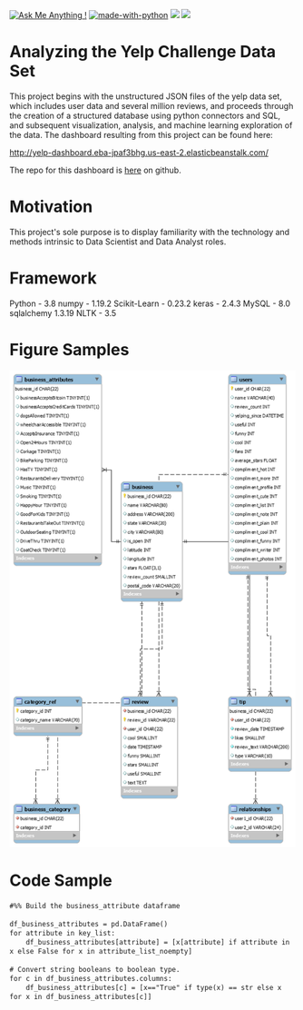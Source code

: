 [![Ask Me Anything !](https://img.shields.io/badge/Ask%20me-anything-1abc9c.svg)](https://GitHub.com/Naereen/ama)
[![made-with-python](https://img.shields.io/badge/Made%20with-Python-1f425f.svg)](https://www.python.org/)
<img src="https://img.shields.io/badge/TensorFlow%20-%23FF6F00.svg?&style=for-the-badge&logo=TensorFlow&logoColor=white" />
<img src="https://img.shields.io/badge/Keras%20-%23D00000.svg?&style=for-the-badge&logo=Keras&logoColor=white"/>

# Analyzing the Yelp Challenge Data Set
This project begins with the unstructured JSON files of the yelp data set, which includes user data and several million reviews, and proceeds through the creation of a structured database using python connectors and SQL, and subsequent visualization, analysis, and machine learning exploration of the data. The dashboard resulting from this project can be found here:

http://yelp-dashboard.eba-jpaf3bhg.us-east-2.elasticbeanstalk.com/

The repo for this dashboard is [here](https://github.com/tyarosevich/yelp_data_analysis) on github.

# Motivation
This project's sole purpose is to display familiarity with the technology and methods intrinsic to Data Scientist and Data Analyst roles.

# Framework
Python - 3.8
numpy - 1.19.2 
Scikit-Learn - 0.23.2
keras - 2.4.3
MySQL - 8.0
sqlalchemy 1.3.19
NLTK - 3.5

# Figure Samples
![Partially Normalized ERD](yelp_workbench_erd.png)

# Code Sample
```
#%% Build the business_attribute dataframe

df_business_attributes = pd.DataFrame()
for attribute in key_list:
    df_business_attributes[attribute] = [x[attribute] if attribute in x else False for x in attribute_list_noempty]

# Convert string booleans to boolean type.
for c in df_business_attributes.columns:
    df_business_attributes[c] = [x=="True" if type(x) == str else x for x in df_business_attributes[c]]

